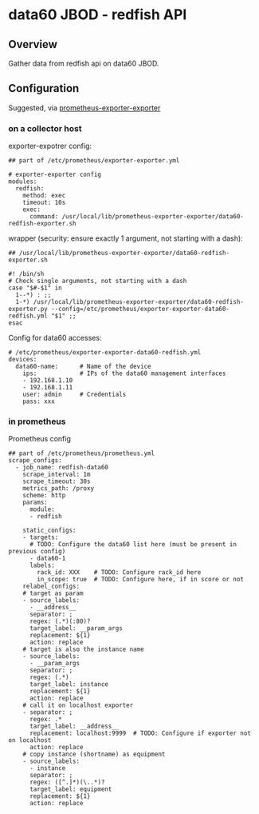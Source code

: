 # data60 JBOD - redfish API

## Overview

Gather data from redfish api on data60 JBOD.

## Configuration

Suggested, via [prometheus-exporter-exporter](https://github.com/QubitProducts/exporter_exporter)

### on a collector host

exporter-expotrer config:
```
## part of /etc/prometheus/exporter-exporter.yml

# exporter-exporter config
modules:
  redfish:
    method: exec
    timeout: 10s
    exec:
      command: /usr/local/lib/prometheus-exporter-exporter/data60-redfish-exporter.sh
```

wrapper (security: ensure exactly 1 argument, not starting with a dash):
```
## /usr/local/lib/prometheus-exporter-exporter/data60-redfish-exporter.sh

#! /bin/sh
# Check single arguments, not starting with a dash
case "$#-$1" in
  1--*) : ;;
  1-*) /usr/local/lib/prometheus-exporter-exporter/data60-redfish-exporter.py --config=/etc/prometheus/exporter-exporter-data60-redfish.yml "$1" ;;
esac
```

Config for data60 accesses:
```
# /etc/prometheus/exporter-exporter-data60-redfish.yml
devices:
  data60-name:      # Name of the device
    ips:            # IPs of the data60 management interfaces
    - 192.168.1.10
    - 192.168.1.11
    user: admin     # Credentials
    pass: xxx
```


### in prometheus

Prometheus config
```
## part of /etc/prometheus/prometheus.yml
scrape_configs:
  - job_name: redfish-data60
    scrape_interval: 1m
    scrape_timeout: 30s
    metrics_path: /proxy
    scheme: http
    params:
      module:
      - redfish

    static_configs:
    - targets:
      # TODO: Configure the data60 list here (must be present in previous config)
      - data60-1
      labels:
        rack_id: XXX    # TODO: Configure rack_id here
        in_scope: true  # TODO: Configure here, if in score or not
    relabel_configs:
    # target as param
    - source_labels:
      - __address__
      separator: ;
      regex: (.*)(:80)?
      target_label: __param_args
      replacement: ${1}
      action: replace
    # target is also the instance name
    - source_labels:
      - __param_args
      separator: ;
      regex: (.*)
      target_label: instance
      replacement: ${1}
      action: replace
    # call it on localhost exporter
    - separator: ;
      regex: .*
      target_label: __address__
      replacement: localhost:9999  # TODO: Configure if exporter not on localhost
      action: replace
    # copy instance (shortname) as equipment
    - source_labels:
      - instance
      separator: ;
      regex: ([^.]*)(\..*)?
      target_label: equipment
      replacement: ${1}
      action: replace
```
